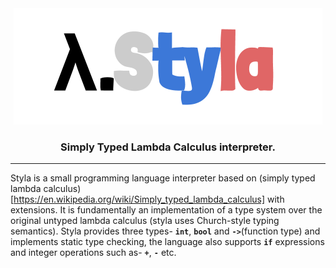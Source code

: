 <div align="center">
<img src="./styla.png" />
<h3> Simply Typed Lambda Calculus interpreter. </h3>
</div>
<hr></hr>

Styla is a small programming language interpreter based on (simply typed lambda calculus)[https://en.wikipedia.org/wiki/Simply_typed_lambda_calculus] with extensions. It is fundamentally an implementation of a type system over the original untyped lambda calculus (styla uses Church-style typing semantics). Styla provides three types- **`int`**, **`bool`** and **`->`**(function type) and implements static type checking, the language also supports **`if`** expressions and integer operations such as-  **`+`**, **`-`** etc. 
